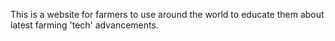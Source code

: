 This is a website for farmers to use around the world to educate them about latest farming 'tech' advancements.
